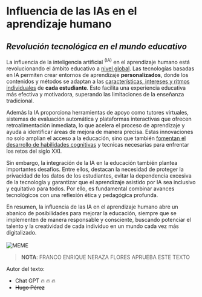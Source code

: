 # **Influencia de las IAs en el aprendizaje humano**
## _Revolución tecnológica en el mundo educativo_
La influencia de la inteligencia artificial <sup>(IA)</sup> en el aprendizaje humano está revolucionando el ámbito educativo a <ins>nivel global</ins>. Las tecnologías basadas en IA permiten crear entornos de aprendizaje **personalizados**, donde los contenidos y métodos se adaptan a las <ins>características, intereses y ritmos individuales</ins> de **cada estudiante**. Esto facilita una experiencia educativa más efectiva y motivadora, superando las limitaciones de la enseñanza tradicional.

Además la IA proporciona herramientas de apoyo como tutores virtuales, sistemas de evaluación automática y plataformas interactivas que ofrecen retroalimentación inmediata, lo que acelera el proceso de aprendizaje y ayuda a identificar áreas de mejora de manera precisa. Estas innovaciones no solo amplían el acceso a la educación, sino que también [fomentan el desarrollo de habilidades cognitivas](datos.txt) y tecnicas necesarias para enfrentar los retos del siglo XXI.

Sin embargo, la integración de la IA en la educación también plantea importantes desafíos. Entre ellos, destacan la necesidad de proteger la privacidad de los datos de los estudiantes, evitar la dependencia excesiva de la tecnología y garantizar que el aprendizaje asistido por IA sea inclusivo y equitativo para todos. Por ello, es fundamental combinar avances tecnológicos con una reflexión ética y pedagógica profunda.

En resumen, la influencia de las IA en el aprendizaje humano abre un abanico de posibilidades para mejorar la educación, siempre que se implementen de manera responsable y consciente, buscando potenciar el talento y la creatividad de cada individuo en un mundo cada vez más digitalizado.
<br>
<br>
![MEME](https://file.aiquickdraw.com/tool-page/example-images/1751607687902uyz6ivxu.png)
> **NOTA**: FRANCO ENRIQUE NERAZA FLORES APRUEBA ESTE TEXTO

Autor del texto:
- Chat GPT :fire: :fire: :fire:
- ~~Hugo Pérez~~